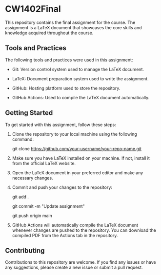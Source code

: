 # CW1402Final

This repository contains the final assignment for the course. The assignment is a LaTeX document that showcases the core skills and knowledge acquired throughout the course.

## Tools and Practices

The following tools and practices were used in this assignment:

- Git: Version control system used to manage the LaTeX document.

- LaTeX: Document preparation system used to write the assignment.

- GitHub: Hosting platform used to store the repository.

- GitHub Actions: Used to compile the LaTeX document automatically.

## Getting Started

To get started with this assignment, follow these steps:

1. Clone the repository to your local machine using the following command:

      git clone https://github.com/your-username/your-repo-name.git

2. Make sure you have LaTeX installed on your machine. If not, install it from the official LaTeX website.

3. Open the LaTeX document in your preferred editor and make any necessary changes.

4. Commit and push your changes to the repository:

   git add .

   git commit -m "Update assignment"

   git push origin main

   
5. GitHub Actions will automatically compile the LaTeX document whenever changes are pushed to the repository. You can download the compiled PDF from the Actions tab in the repository.

## Contributing

Contributions to this repository are welcome. If you find any issues or have any suggestions, please create a new issue or submit a pull request.
